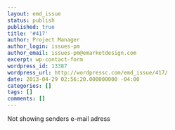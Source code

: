 ```yaml
---
layout: emd_issue
status: publish
published: true
title: '#417'
author: Project Manager
author_login: issues-pm
author_email: issues-pm@emarketdesign.com
excerpt: wp-contact-form
wordpress_id: 13387
wordpress_url: http://wordpressc.com/emd_issue/417/
date: 2013-04-29 02:56:20.000000000 -04:00
categories: []
tags: []
comments: []
---
```

Not showing senders e-mail adress
